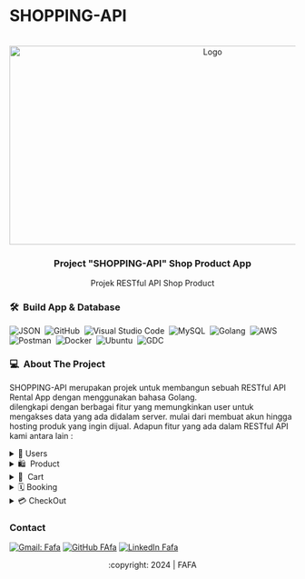 # SHOPPING-API
<div id="top"></div>
<!-- PROJECT LOGO -->
<br/>
<div align="center">
  <a>
    <img src="https://miro.medium.com/v2/resize:fit:1400/format:webp/1*50gShCoVJvKg25EQ7ugFqw.gif" alt="Logo" width="700" height="350">
  </a>

  <h3 align="center">Project "SHOPPING-API" Shop Product App </h3>

  <p align="center">
    Projek RESTful API Shop Product
  </p>
</div>

### 🛠 &nbsp;Build App & Database

![JSON](https://img.shields.io/badge/-JSON-05122A?style=flat&logo=json&logoColor=000000)&nbsp;
![GitHub](https://img.shields.io/badge/-GitHub-05122A?style=flat&logo=github)&nbsp;
![Visual Studio Code](https://img.shields.io/badge/-Visual%20Studio%20Code-05122A?style=flat&logo=visual-studio-code&logoColor=007ACC)&nbsp;
![MySQL](https://img.shields.io/badge/-MySQL-05122A?style=flat&logo=mysql&logoColor=4479A1)&nbsp;
![Golang](https://img.shields.io/badge/-Golang-05122A?style=flat&logo=go&logoColor=4479A1)&nbsp;
![AWS](https://img.shields.io/badge/-AWS-05122A?style=flat&logo=amazon)&nbsp;
![Postman](https://img.shields.io/badge/-Postman-05122A?style=flat&logo=postman)&nbsp;
![Docker](https://img.shields.io/badge/-Docker-05122A?style=flat&logo=docker)&nbsp;
![Ubuntu](https://img.shields.io/badge/-Ubuntu-05122A?style=flat&logo=ubuntu)&nbsp;
![GDC](https://img.shields.io/badge/-GoogleCloud-05122A?style=flat&logo=google)&nbsp;

<!-- ABOUT THE PROJECT -->
### 💻 &nbsp;About The Project

SHOPPING-API merupakan projek untuk membangun sebuah RESTful API Rental App dengan menggunakan bahasa Golang.    
dilengkapi dengan berbagai fitur yang memungkinkan user untuk mengakses data yang ada didalam server. mulai dari membuat akun hingga hosting produk yang ingin dijual. Adapun fitur yang ada dalam RESTful API kami antara lain :
<div>
      <details>
<summary>🙎 Users</summary>
  
  <!---
  | Command | Description |
| --- | --- |
  --->
  
 Di User terdapat fitur untuk membuat Akun dan Login agar mendapat legalitas untuk mengakses berbagai fitur lain di aplikasi, 
 terdapat juga fitur Update untuk mengedit data yang berkaitan dengan user, serta fitur delete berfungsi jika user menginginkan hapus akun.
 
<div>
  
| Feature User | Endpoint | Param | JWT Token | Fungsi |
| --- | --- | --- | --- | --- |
| POST | /signup  | - | NO | Melakukan proses registrasi user |
| POST | /signin | - | NO | Melakukan proses login user |
| GET | /users | - | YES | Mendapatkan informasi user yang sedang login |
| PUT | /users | - | YES | Melakukan update informasi user yang sedang login | 
| DEL | /users | - | YES | Menghapus user yang sedang login |

</details>  

<details>
<summary>🛍 &nbsp;Product</summary>
  
  <!---
  | Command | Description |
| --- | --- |
  --->
  
User dapat mem-posting berbagai product untuk dijual kepada user lain, terdapat beberapa fitur seperti melihat seluruh product, mencari product sesuai dengan id product, melihat product yang dipost user, menambahkan dan meng-update product dengan detail harga, stok untuk memudahkan user lain yang akan membeli productnya, serta fitur delete yang memungkinkan user menghapus product yang sudah tidak dijual.
  
| Feature Products | Endpoint | Param | JWT Token | Fungsi |
| --- | --- | --- | --- | --- |
| POST | /products  | - | YES | Membuat Product baru |
| GET | /products | - | NO | Mendapatkan informasi seluruh product |
| GET | /products | - | YES | Mendapatkan informasi seluruh product user yang sedang login |
| GET | /products/:id | id | NO | Mendapatkan informasi product berdasarkan product id |
| GET | /products/subcategory/:id | id | NO | Mendapatkan informasi product berdasarkan subcategories |
| DEL | /products/:id | id | YES | Melakukan delete product tertentu berdasarkan id product |

</details>


<details>
<summary>🛒 &nbsp;Cart</summary>
  
  <!---
  | Command | Description |
| --- | --- |
  --->
Cart merupakan fitur untuk menampung berbagai product yang akan dibeli oleh user, adapun fiturnya ada GET dimana user bisa melihat barang apa aja yang ada di dalam keranjang, ada fitur history dimana user bisa melihat jumlah product yang sudah dibayar.
  
| Feature cart | Endpoint | Param | JWT Token | Fungsi |
| --- | --- | --- | --- | --- |
| GET | /cart | - | YES | Mendapatkan informasi booking yang ada didalam cart |
| GET | /history | - | YES | Mendapatkan informasi booking yang telah dibayar |

</details>

<details>
<summary>🗓&nbsp;Booking</summary>
  
  <!---
  | Command | Description |
| --- | --- |
  --->
Setelah user melakukan pencarian product yang akan dibeli, user melakukan booking barang ke dalam cart.  
  
| Feature booking | Endpoint | Param | JWT Token | Fungsi |
| --- | --- | --- | --- | --- |
| POST | /booking | - | YES | Membuat booking product |
| GET | /booking/:id | id | YES | Mendapatkan informasi booking berdasarkan booking id |
| DEL | /booking/:id | id | YES | Melakukan cancel booking berdasarkan booking id |

</details>

<details>
<summary>💳&nbsp;CheckOut</summary>
  
  <!---
  | Command | Description |
| --- | --- |
  --->
 Merupakan fitur untuk dimana user melakukan pembayaran sesuai product yang dipilih dari cart, adapun payment gateway yang digunakan adalah xendit, payment_method yang digunakan ewallet dengan 4 channel, DANA, OVO, LINKAJA, dan SHOPEEPAY
  
| Feature Reservaton | Endpoint | Param | JWT Token | Fungsi |
| --- | --- | --- | --- | --- |
| POST | /checkout | - | YES | Melakukan Checkout |
| POST | /checkout/ovo | - | YES | Melakukan Checkout melalui channel OVO |

</details>
      

<!-- CONTACT -->
### Contact

[![Gmail: Fafa](https://img.shields.io/badge/-Fafa-maroon?style=flat&logo=gmail)](https://mail.google.com/mail/u/0/#inbox?compose=DmwnWslzCnrLrhrlnrRWdpHqsBmRtbbtZSKxXFrdGHmhLVLjLDmVfNRxdBShrxQNTBBHFgDdLfKQ)
[![GitHub FAfa](https://img.shields.io/badge/-Fafa-white?style=flat&logo=github&logoColor=black)](https://github.com/DylanRipper)
[![LinkedIn Fafa](https://img.shields.io/badge/-Fafa-blue?style=flat&logo=linkedin)](https://www.linkedin.com/in/naufal-muhammad-93001b179/)


<p align="center">:copyright: 2024 | FAFA</p>
</h3>
